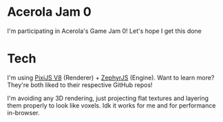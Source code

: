# Acerola Jam 0
I'm participating in Acerola's Game Jam 0! Let's hope I get this done

# Tech
I'm using [PixiJS V8](https://github.com/pixijs/pixijs) (Renderer) + [ZephyrJS](https://github.com/ZephyrStudio/ZephyrJS) (Engine). Want to learn more? They're both liked to their respective GitHub repos!

I'm avoiding any 3D rendering, just projecting flat textures and layering them properly to look like voxels. Idk it works for me and for performance in-browser.